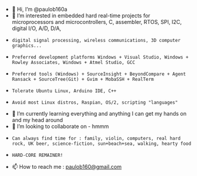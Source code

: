- 👋 Hi, I’m @paulob160a
- 👀 I’m interested in embedded hard real-time projects for microprocessors and microcontrollers, C, assembler, RTOS, SPI, I2C, digital I/O, A/D, D/A, 
-     digital signal processing, wireless communications, 3D computer graphics...
-     Preferred development platforms Windows + Visual Studio, Windows + Rowley Associates, Windows + Atmel Studio, GCC
-     Preferred tools (Windows) + SourceInsight + BeyondCompare + Agent Ransack + SourceTree(Git) + Gvim + MobaSSH + RealTerm
-     Tolerate Ubuntu Linux, Arduino IDE, C++
-     Avoid most Linux distros, Raspian, OS/2, scripting "languages"
- 🌱 I’m currently learning everything and anything I can get my hands on and my head around
- 💞️ I’m looking to collaborate on - hmmm
-     Can always find time for : family, violin, computers, real hard rock, UK beer, science-fiction, sun+beach+sea, walking, hearty food
-     HARD-CORE REMAINER!
- 📫 How to reach me : paulob160@gmail.com

<!---
paulob160a/paulob160a is a ✨ special ✨ repository because its `README.md` (this file) appears on your GitHub profile.
You can click the Preview link to take a look at your changes.
--->
